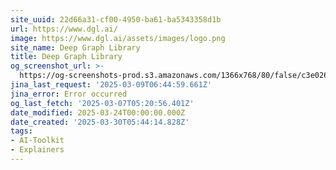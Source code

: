 ```yaml
---
site_uuid: 22d66a31-cf00-4950-ba61-ba5343358d1b
url: https://www.dgl.ai/
image: https://www.dgl.ai/assets/images/logo.png
site_name: Deep Graph Library
title: Deep Graph Library
og_screenshot_url: >-
  https://og-screenshots-prod.s3.amazonaws.com/1366x768/80/false/c3e026fc8481d967d8802572a2c2b295ae6e9f7394215744eadc77d2df359f27.jpeg
jina_last_request: '2025-03-09T06:44:59.661Z'
jina_error: Error occurred
og_last_fetch: '2025-03-07T05:20:56.401Z'
date_modified: 2025-03-24T00:00:00.000Z
date_created: '2025-03-30T05:44:14.828Z'
tags:
- AI-Toolkit
- Explainers
---
```


















